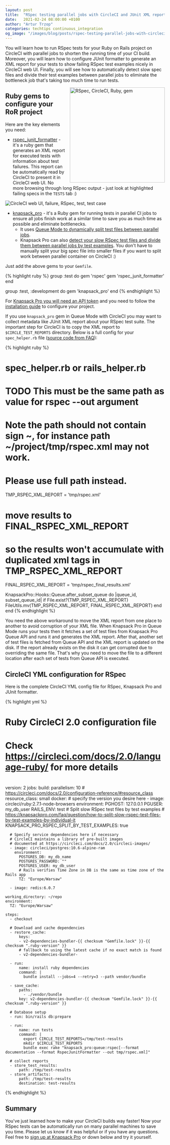 ```yaml
---
layout: post
title:  "RSpec testing parallel jobs with CircleCI and JUnit XML report"
date:   2021-02-24 08:00:00 +0100
author: "Artur Trzop"
categories: techtips continuous_integration
og_image: "/images/blog/posts/rspec-testing-parallel-jobs-with-circleci-and-junit-xml-report/rspec_circleci.jpeg"
---
```


You will learn how to run RSpec tests for your Ruby on Rails project on CircleCI with parallel jobs to shorten the running time of your CI build. Moreover, you will learn how to configure JUnit formatter to generate an XML report for your tests to show failing RSpec test examples nicely in CircleCI web UI. Finally, you will see how to automatically detect slow spec files and divide their test examples between parallel jobs to eliminate the bottleneck job that's taking too much time to run tests.

<img src="/images/blog/posts/rspec-testing-parallel-jobs-with-circleci-and-junit-xml-report/rspec_circleci.jpeg" style="width:300px;margin-left: 15px;float:right;" alt="RSpec, CircleCI, Ruby, gem" />

## Ruby gems to configure your RoR project

Here are the key elements you need:

* [rspec_junit_formatter](https://github.com/sj26/rspec_junit_formatter) - it's a ruby gem that generates an XML report for executed tests with information about test failures. This report can be automatically read by CircleCI to present it in CircleCI web UI. No more browsing through long RSpec output - just look at highlighted failing specs in the `TESTS` tab :)

<img src="/images/blog/posts/rspec-testing-parallel-jobs-with-circleci-and-junit-xml-report/circleci_web_ui_failed_test.png" alt="CircleCI web UI, failure, RSpec, test, test case" />

* [knapsack_pro](https://knapsackpro.com/?utm_source=docs_knapsackpro&utm_medium=blog_post&utm_campaign=rspec-testing-parallel-jobs-with-circleci-and-junit-xml-report) - it's a Ruby gem for running tests in parallel CI jobs to ensure all jobs finish work at a similar time to save you as much time as possible and eliminate bottlenecks.
  * It uses [Queue Mode to dynamically split test files between parallel jobs](/2020/how-to-speed-up-ruby-and-javascript-tests-with-ci-parallelisation).
  * Knapsack Pro can also [detect your slow RSpec test files and divide them between parallel jobs by test examples](https://knapsackpro.com/faq/question/how-to-split-slow-rspec-test-files-by-test-examples-by-individual-it?utm_source=docs_knapsackpro&utm_medium=blog_post&utm_campaign=rspec-testing-parallel-jobs-with-circleci-and-junit-xml-report). You don't have to manually split your big spec file into smaller files if you want to split work between parallel container on CircleCI :)

Just add the above gems to your `Gemfile`.

{% highlight ruby %}
group :test do
  gem 'rspec'
  gem 'rspec_junit_formatter'
end

group :test, :development do
  gem 'knapsack_pro'
end
{% endhighlight %}

For [Knapsack Pro you will need an API token](https://knapsackpro.com/?utm_source=docs_knapsackpro&utm_medium=blog_post&utm_campaign=rspec-testing-parallel-jobs-with-circleci-and-junit-xml-report) and you need to follow the [installation guide](/knapsack_pro-ruby/guide/) to configure your project.

If you use `knapsack_pro` gem in Queue Mode with CircleCI you may want to collect metadata like JUnit XML report about your RSpec test suite.
The important step for CircleCI is to copy the XML report to `$CIRCLE_TEST_REPORTS` directory. Below is a full config for your `spec_helper.rb` file ([source code from FAQ](https://knapsackpro.com/faq/question/how-to-use-junit-formatter?utm_source=docs_knapsackpro&utm_medium=blog_post&utm_campaign=rspec-testing-parallel-jobs-with-circleci-and-junit-xml-report#how-to-use-junit-formatter-with-knapsack_pro-queue-mode)):

{% highlight ruby %}
# spec_helper.rb or rails_helper.rb

# TODO This must be the same path as value for rspec --out argument
# Note the path should not contain sign ~, for instance path ~/project/tmp/rspec.xml may not work.
# Please use full path instead.
TMP_RSPEC_XML_REPORT = 'tmp/rspec.xml'
# move results to FINAL_RSPEC_XML_REPORT
# so the results won't accumulate with duplicated xml tags in TMP_RSPEC_XML_REPORT
FINAL_RSPEC_XML_REPORT = 'tmp/rspec_final_results.xml'

KnapsackPro::Hooks::Queue.after_subset_queue do |queue_id, subset_queue_id|
  if File.exist?(TMP_RSPEC_XML_REPORT)
    FileUtils.mv(TMP_RSPEC_XML_REPORT, FINAL_RSPEC_XML_REPORT)
  end
end
{% endhighlight %}

You need the above workaround to move the XML report from one place to another to avoid corruption of your XML file. When Knapsack Pro in Queue Mode runs your tests then it fetches a set of test files from Knapsack Pro Queue API and runs it and generates the XML report. After that, another set of test files is fetched from Queue API and the XML report is updated on the disk. If the report already exists on the disk it can get corrupted due to overriding the same file. That's why you need to move the file to a different location after each set of tests from Queue API is executed.

## CircleCI YML configuration for RSpec

Here is the complete CircleCI YML config file for RSpec, Knapsack Pro and JUnit formatter.

{% highlight yml %}
# Ruby CircleCI 2.0 configuration file
#
# Check https://circleci.com/docs/2.0/language-ruby/ for more details
#
version: 2
jobs:
  build:
    parallelism: 10
    # https://circleci.com/docs/2.0/configuration-reference/#resource_class
    resource_class: small
    docker:
      # specify the version you desire here
      - image: circleci/ruby:2.7.1-node-browsers
        environment:
          PGHOST: 127.0.0.1
          PGUSER: my_db_user
          RAILS_ENV: test
          # Split slow RSpec test files by test examples
          # https://knapsackpro.com/faq/question/how-to-split-slow-rspec-test-files-by-test-examples-by-individual-it
          KNAPSACK_PRO_RSPEC_SPLIT_BY_TEST_EXAMPLES: true

      # Specify service dependencies here if necessary
      # CircleCI maintains a library of pre-built images
      # documented at https://circleci.com/docs/2.0/circleci-images/
      - image: circleci/postgres:10.6-alpine-ram
        environment:
          POSTGRES_DB: my_db_name
          POSTGRES_PASSWORD: ""
          POSTGRES_USER: my_db_user
          # Rails verifies Time Zone in DB is the same as time zone of the Rails app
          TZ: "Europe/Warsaw"

      - image: redis:6.0.7

    working_directory: ~/repo
    environment:
      TZ: "Europe/Warsaw"

    steps:
      - checkout

      # Download and cache dependencies
      - restore_cache:
          keys:
          - v2-dependencies-bundler-{{ checksum "Gemfile.lock" }}-{{ checksum ".ruby-version" }}
          # fallback to using the latest cache if no exact match is found
          - v2-dependencies-bundler-

      - run:
          name: install ruby dependencies
          command: |
            bundle install --jobs=4 --retry=3 --path vendor/bundle

      - save_cache:
          paths:
            - ./vendor/bundle
          key: v2-dependencies-bundler-{{ checksum "Gemfile.lock" }}-{{ checksum ".ruby-version" }}

      # Database setup
      - run: bin/rails db:prepare

      - run:
          name: run tests
          command: |
            export CIRCLE_TEST_REPORTS=/tmp/test-results
            mkdir $CIRCLE_TEST_REPORTS
            bundle exec rake "knapsack_pro:queue:rspec[--format documentation --format RspecJunitFormatter --out tmp/rspec.xml]"

      # collect reports
      - store_test_results:
          path: /tmp/test-results
      - store_artifacts:
          path: /tmp/test-results
          destination: test-results
{% endhighlight %}

## Summary

You've just learned how to make your CircleCI builds way faster! Now your RSpec tests can be automatically run on many parallel machines to save you time. Please let us know if it was helpful or if you have any questions. Feel free to [sign up at Knapsack Pro](https://knapsackpro.com/?utm_source=docs_knapsackpro&utm_medium=blog_post&utm_campaign=rspec-testing-parallel-jobs-with-circleci-and-junit-xml-report) or down below and try it yourself. 
